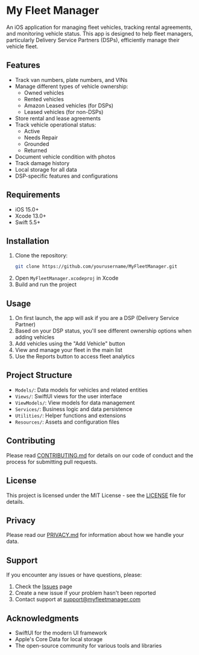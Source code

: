 # My Fleet Manager

An iOS application for managing fleet vehicles, tracking rental agreements, and monitoring vehicle status. This app is designed to help fleet managers, particularly Delivery Service Partners (DSPs), efficiently manage their vehicle fleet.

## Features

- Track van numbers, plate numbers, and VINs
- Manage different types of vehicle ownership:
  - Owned vehicles
  - Rented vehicles
  - Amazon Leased vehicles (for DSPs)
  - Leased vehicles (for non-DSPs)
- Store rental and lease agreements
- Track vehicle operational status:
  - Active
  - Needs Repair
  - Grounded
  - Returned
- Document vehicle condition with photos
- Track damage history
- Local storage for all data
- DSP-specific features and configurations

## Requirements

- iOS 15.0+
- Xcode 13.0+
- Swift 5.5+

## Installation

1. Clone the repository:
   ```bash
   git clone https://github.com/yourusername/MyFleetManager.git
   ```
2. Open `MyFleetManager.xcodeproj` in Xcode
3. Build and run the project

## Usage

1. On first launch, the app will ask if you are a DSP (Delivery Service Partner)
2. Based on your DSP status, you'll see different ownership options when adding vehicles
3. Add vehicles using the "Add Vehicle" button
4. View and manage your fleet in the main list
5. Use the Reports button to access fleet analytics

## Project Structure

- `Models/`: Data models for vehicles and related entities
- `Views/`: SwiftUI views for the user interface
- `ViewModels/`: View models for data management
- `Services/`: Business logic and data persistence
- `Utilities/`: Helper functions and extensions
- `Resources/`: Assets and configuration files

## Contributing

Please read [CONTRIBUTING.md](CONTRIBUTING.md) for details on our code of conduct and the process for submitting pull requests.

## License

This project is licensed under the MIT License - see the [LICENSE](LICENSE) file for details.

## Privacy

Please read our [PRIVACY.md](PRIVACY.md) for information about how we handle your data.

## Support

If you encounter any issues or have questions, please:
1. Check the [Issues](https://github.com/yourusername/MyFleetManager/issues) page
2. Create a new issue if your problem hasn't been reported
3. Contact support at support@myfleetmanager.com

## Acknowledgments

- SwiftUI for the modern UI framework
- Apple's Core Data for local storage
- The open-source community for various tools and libraries 